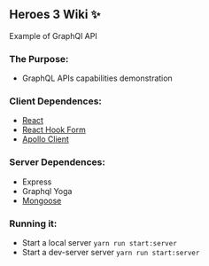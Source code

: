 ## Heroes 3 Wiki ✨
Example of GraphQl API

### The Purpose:
- GraphQL APIs capabilities demonstration

### Client Dependences:
- [React](https://github.com/facebook/react)
- [React Hook Form](https://github.com/react-hook-form/react-hook-form)
- [Apollo Client](https://github.com/apollographql/apollo-client)

### Server Dependences:
- Express
- Graphql Yoga
- [Mongoose](https://github.com/Automattic/mongoose)

### Running it:
- Start a local server `yarn run start:server`
- Start a dev-server server `yarn run start:server`
